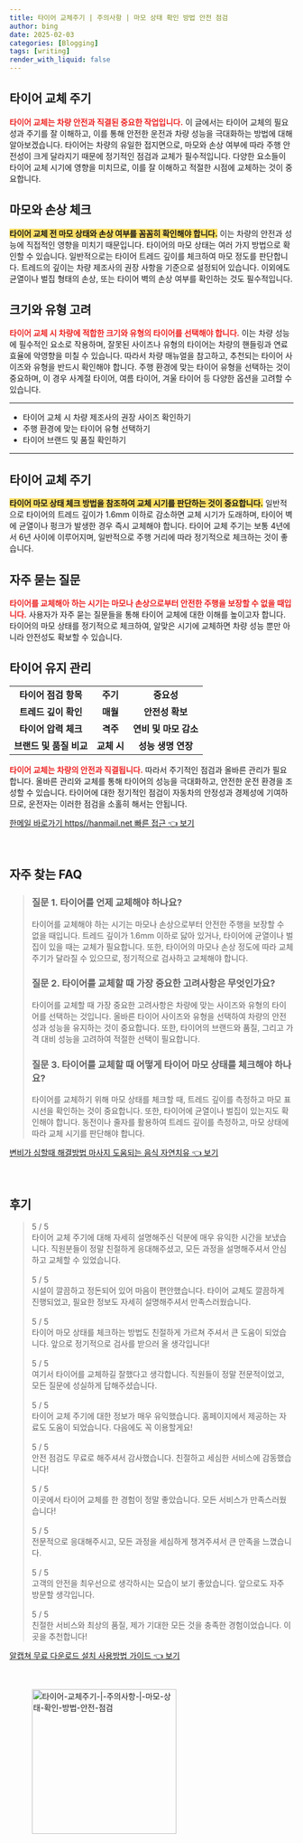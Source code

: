 ```yaml
---
title: 타이어 교체주기 | 주의사항 | 마모 상태 확인 방법 안전 점검
author: bing
date: 2025-02-03
categories: [Blogging]
tags: [writing]
render_with_liquid: false
---
```



<h2 id='타이어 교체 주기'>타이어 교체 주기</h2>

<p><b><span style="color: #ee2323;">타이어 교체는 차량 안전과 직결된 중요한 작업입니다.</span></b> 이 글에서는 타이어 교체의 필요성과 주기를 잘 이해하고, 이를 통해 안전한 운전과 차량 성능을 극대화하는 방법에 대해 알아보겠습니다. 타이어는 차량의 유일한 접지면으로, 마모와 손상 여부에 따라 주행 안전성이 크게 달라지기 때문에 정기적인 점검과 교체가 필수적입니다. 다양한 요소들이 타이어 교체 시기에 영향을 미치므로, 이를 잘 이해하고 적절한 시점에 교체하는 것이 중요합니다.</p>

<h2 id='마모와 손상 체크'>마모와 손상 체크</h2>

<p><b><span style="background-color: #ffe066;">타이어 교체 전 마모 상태와 손상 여부를 꼼꼼히 확인해야 합니다.</span></b> 이는 차량의 안전과 성능에 직접적인 영향을 미치기 때문입니다. 타이어의 마모 상태는 여러 가지 방법으로 확인할 수 있습니다. 일반적으로는 타이어 트레드 깊이를 체크하여 마모 정도를 판단합니다. 트레드의 깊이는 차량 제조사의 권장 사항을 기준으로 설정되어 있습니다. 이외에도 균열이나 벌집 형태의 손상, 또는 타이어 벽의 손상 여부를 확인하는 것도 필수적입니다.</p>

<h2 id='크기와 유형 고려'>크기와 유형 고려</h2>

<p><b><span style="color: #ee2323;">타이어 교체 시 차량에 적합한 크기와 유형의 타이어를 선택해야 합니다.</span></b> 이는 차량 성능에 필수적인 요소로 작용하며, 잘못된 사이즈나 유형의 타이어는 차량의 핸들링과 연료 효율에 악영향을 미칠 수 있습니다. 따라서 차량 매뉴얼을 참고하고, 추천되는 타이어 사이즈와 유형을 반드시 확인해야 합니다. 주행 환경에 맞는 타이어 유형을 선택하는 것이 중요하며, 이 경우 사계절 타이어, 여름 타이어, 겨울 타이어 등 다양한 옵션을 고려할 수 있습니다.</p>

<hr />

<ul>
    <li>타이어 교체 시 차량 제조사의 권장 사이즈 확인하기</li>
    <li>주행 환경에 맞는 타이어 유형 선택하기</li>
    <li>타이어 브랜드 및 품질 확인하기</li>
</ul>

<hr />

<h2 id='타이어 교체 주기'>타이어 교체 주기</h2>

<p><b><span style="background-color: #ffe066;">타이어 마모 상태 체크 방법을 참조하여 교체 시기를 판단하는 것이 중요합니다.</span></b> 일반적으로 타이어의 트레드 깊이가 1.6mm 이하로 감소하면 교체 시기가 도래하며, 타이어 벽에 균열이나 펑크가 발생한 경우 즉시 교체해야 합니다. 타이어 교체 주기는 보통 4년에서 6년 사이에 이루어지며, 일반적으로 주행 거리에 따라 정기적으로 체크하는 것이 좋습니다. </p>

<h2 id='자주 묻는 질문'>자주 묻는 질문</h2>

<p><b><span style="color: #ee2323;">타이어를 교체해아 하는 시기는 마모나 손상으로부터 안전한 주행을 보장할 수 없을 때입니다.</span></b> 사용자가 자주 묻는 질문들을 통해 타이어 교체에 대한 이해를 높이고자 합니다. 타이어의 마모 상태를 정기적으로 체크하여, 알맞은 시기에 교체하면 차량 성능 뿐만 아니라 안전성도 확보할 수 있습니다.</p>

<h2 id='타이어 유지 관리'>타이어 유지 관리</h2>

<table>
    <tr>
        <td style="text-align: center; height: 17px;"><b>타이어 점검 항목</b></td>
        <td style="text-align: center; height: 17px;"><b>주기</b></td>
        <td style="text-align: center; height: 17px;"><b>중요성</b></td>
    </tr>
    <tr>
        <td style="text-align: center; height: 17px;"><b>트레드 깊이 확인</b></td>
        <td style="text-align: center; height: 17px;"><b>매월</b></td>
        <td style="text-align: center; height: 17px;"><b>안전성 확보</b></td>
    </tr>
    <tr>
        <td style="text-align: center; height: 17px;"><b>타이어 압력 체크</b></td>
        <td style="text-align: center; height: 17px;"><b>격주</b></td>
        <td style="text-align: center; height: 17px;"><b>연비 및 마모 감소</b></td>
    </tr>
    <tr>
        <td style="text-align: center; height: 17px;"><b>브랜드 및 품질 비교</b></td>
        <td style="text-align: center; height: 17px;"><b>교체 시</b></td>
        <td style="text-align: center; height: 17px;"><b>성능 생명 연장</b></td>
    </tr>
</table>

<p><b><span style="color: #ee2323;">타이어 교체는 차량의 안전과 직결됩니다.</span></b> 따라서 주기적인 점검과 올바른 관리가 필요합니다. 올바른 관리와 교체를 통해 타이어의 성능을 극대화하고, 안전한 운전 환경을 조성할 수 있습니다. 타이어에 대한 정기적인 점검이 자동차의 안정성과 경제성에 기여하므로, 운전자는 이러한 점검을 소홀히 해서는 안됩니다.</p>


<p><a class="click-button" title="한메일 바로가기 https//hanmail.net 빠른 접근" href="https://blackassets.github.io/posts/%ED%95%9C%EB%A9%94%EC%9D%BC-%EB%B0%94%EB%A1%9C%EA%B0%80%EA%B8%B0-httpshanmail.net-%EB%B9%A0%EB%A5%B8-%EC%A0%91%EA%B7%BC/" rel="dofollow">한메일 바로가기 https//hanmail.net 빠른 접근 👈 보기</a></p><br>
<h2 id='자주_찾는_FAQ'>자주 찾는 FAQ</h2>
<div itemscope="" itemtype="https://schema.org/FAQPage"> 
<blockquote> 
<div itemscope="" itemprop="mainEntity" itemtype="https://schema.org/Question"> 
<h3 itemprop="name">질문 1. 타이어를 언제 교체해야 하나요?</h3> 
<div itemscope="" itemprop="acceptedAnswer" itemtype="https://schema.org/Answer"> 
<span itemprop="text"> 
<p>타이어를 교체해야 하는 시기는 마모나 손상으로부터 안전한 주행을 보장할 수 없을 때입니다. 트레드 깊이가 1.6mm 이하로 닳아 있거나, 타이어에 균열이나 벌집이 있을 때는 교체가 필요합니다. 또한, 타이어의 마모나 손상 정도에 따라 교체 주기가 달라질 수 있으므로, 정기적으로 검사하고 교체해야 합니다.</p> 
</span> 
</div> 
</div> 

<div itemscope="" itemprop="mainEntity" itemtype="https://schema.org/Question"> 
<h3 itemprop="name">질문 2. 타이어를 교체할 때 가장 중요한 고려사항은 무엇인가요?</h3> 
<div itemscope="" itemprop="acceptedAnswer" itemtype="https://schema.org/Answer"> 
<span itemprop="text"> 
<p>타이어를 교체할 때 가장 중요한 고려사항은 차량에 맞는 사이즈와 유형의 타이어를 선택하는 것입니다. 올바른 타이어 사이즈와 유형을 선택하여 차량의 안전성과 성능을 유지하는 것이 중요합니다. 또한, 타이어의 브랜드와 품질, 그리고 가격 대비 성능을 고려하여 적절한 선택이 필요합니다.</p> 
</span> 
</div> 
</div> 

<div itemscope="" itemprop="mainEntity" itemtype="https://schema.org/Question"> 
<h3 itemprop="name">질문 3. 타이어를 교체할 때 어떻게 타이어 마모 상태를 체크해야 하나요?</h3> 
<div itemscope="" itemprop="acceptedAnswer" itemtype="https://schema.org/Answer"> 
<span itemprop="text"> 
<p>타이어를 교체하기 위해 마모 상태를 체크할 때, 트레드 깊이를 측정하고 마모 표시선을 확인하는 것이 중요합니다. 또한, 타이어에 균열이나 벌집이 있는지도 확인해야 합니다. 동전이나 줄자를 활용하여 트레드 깊이를 측정하고, 마모 상태에 따라 교체 시기를 판단해야 합니다.</p> 
</span> 
</div> 
</div> 
</blockquote> 
</div>
<p><a class="click-button" title="변비가 심할때 해결방법 마사지 도움되는 음식 자연치유" href="https://blackassets.github.io/posts/%EB%B3%80%EB%B9%84%EA%B0%80-%EC%8B%AC%ED%95%A0%EB%95%8C-%ED%95%B4%EA%B2%B0%EB%B0%A9%EB%B2%95-%EB%A7%88%EC%82%AC%EC%A7%80-%EB%8F%84%EC%9B%80%EB%90%98%EB%8A%94-%EC%9D%8C%EC%8B%9D-%EC%9E%90%EC%97%B0%EC%B9%98%EC%9C%A0/" rel="dofollow">변비가 심할때 해결방법 마사지 도움되는 음식 자연치유 👈 보기</a></p><br>
<h2 id='후기'>후기</h2>
<div itemscope itemtype="https://schema.org/Product">
  <blockquote>
  <div itemprop="review" itemscope itemtype="https://schema.org/Review">
      <div itemprop="reviewRating" itemscope itemtype="https://schema.org/Rating"> <span itemprop="ratingValue">5</span> / <span itemprop="bestRating">5</span> </div>
      <span itemprop="reviewBody">타이어 교체 주기에 대해 자세히 설명해주신 덕분에 매우 유익한 시간을 보냈습니다. 직원분들이 정말 친절하게 응대해주셨고, 모든 과정을 설명해주셔서 안심하고 교체할 수 있었습니다.</span>
  </div>
  <br>
  <div itemprop="review" itemscope itemtype="https://schema.org/Review">
      <div itemprop="reviewRating" itemscope itemtype="https://schema.org/Rating"> <span itemprop="ratingValue">5</span> / <span itemprop="bestRating">5</span> </div>
      <span itemprop="reviewBody">시설이 깔끔하고 정돈되어 있어 마음이 편안했습니다. 타이어 교체도 깔끔하게 진행되었고, 필요한 정보도 자세히 설명해주셔서 만족스러웠습니다.</span>
  </div>
  <br>
  <div itemprop="review" itemscope itemtype="https://schema.org/Review">
      <div itemprop="reviewRating" itemscope itemtype="https://schema.org/Rating"> <span itemprop="ratingValue">5</span> / <span itemprop="bestRating">5</span> </div>
      <span itemprop="reviewBody">타이어 마모 상태를 체크하는 방법도 친절하게 가르쳐 주셔서 큰 도움이 되었습니다. 앞으로 정기적으로 검사를 받으러 올 생각입니다!</span>
  </div>
  <br>
  <div itemprop="review" itemscope itemtype="https://schema.org/Review">
      <div itemprop="reviewRating" itemscope itemtype="https://schema.org/Rating"> <span itemprop="ratingValue">5</span> / <span itemprop="bestRating">5</span> </div>
      <span itemprop="reviewBody">여기서 타이어를 교체하길 잘했다고 생각합니다. 직원들이 정말 전문적이었고, 모든 질문에 성실하게 답해주셨습니다.</span>
  </div>
  <br>
  <div itemprop="review" itemscope itemtype="https://schema.org/Review">
      <div itemprop="reviewRating" itemscope itemtype="https://schema.org/Rating"> <span itemprop="ratingValue">5</span> / <span itemprop="bestRating">5</span> </div>
      <span itemprop="reviewBody">타이어 교체 주기에 대한 정보가 매우 유익했습니다. 홈페이지에서 제공하는 자료도 도움이 되었습니다. 다음에도 꼭 이용할게요!</span>
  </div>
  <br>
  <div itemprop="review" itemscope itemtype="https://schema.org/Review">
      <div itemprop="reviewRating" itemscope itemtype="https://schema.org/Rating"> <span itemprop="ratingValue">5</span> / <span itemprop="bestRating">5</span> </div>
      <span itemprop="reviewBody">안전 점검도 무료로 해주셔서 감사했습니다. 친절하고 세심한 서비스에 감동했습니다!</span>
  </div>
  <br>
  <div itemprop="review" itemscope itemtype="https://schema.org/Review">
      <div itemprop="reviewRating" itemscope itemtype="https://schema.org/Rating"> <span itemprop="ratingValue">5</span> / <span itemprop="bestRating">5</span> </div>
      <span itemprop="reviewBody">이곳에서 타이어 교체를 한 경험이 정말 좋았습니다. 모든 서비스가 만족스러웠습니다!</span>
  </div>
  <br>
  <div itemprop="review" itemscope itemtype="https://schema.org/Review">
      <div itemprop="reviewRating" itemscope itemtype="https://schema.org/Rating"> <span itemprop="ratingValue">5</span> / <span itemprop="bestRating">5</span> </div>
      <span itemprop="reviewBody">전문적으로 응대해주시고, 모든 과정을 세심하게 챙겨주셔서 큰 만족을 느꼈습니다.</span>
  </div>
  <br>
  <div itemprop="review" itemscope itemtype="https://schema.org/Review">
      <div itemprop="reviewRating" itemscope itemtype="https://schema.org/Rating"> <span itemprop="ratingValue">5</span> / <span itemprop="bestRating">5</span> </div>
      <span itemprop="reviewBody">고객의 안전을 최우선으로 생각하시는 모습이 보기 좋았습니다. 앞으로도 자주 방문할 생각입니다.</span>
  </div>
  <br>
  <div itemprop="review" itemscope itemtype="https://schema.org/Review">
      <div itemprop="reviewRating" itemscope itemtype="https://schema.org/Rating"> <span itemprop="ratingValue">5</span> / <span itemprop="bestRating">5</span> </div>
      <span itemprop="reviewBody">친절한 서비스와 최상의 품질, 제가 기대한 모든 것을 충족한 경험이었습니다. 이곳을 추천합니다!</span>
  </div>
  </blockquote>
</div>
<p><a class="click-button" title="알캡쳐 무료 다운로드 설치 사용방법 가이드" href="https://blackassets.github.io/posts/%EC%95%8C%EC%BA%A1%EC%B3%90-%EB%AC%B4%EB%A3%8C-%EB%8B%A4%EC%9A%B4%EB%A1%9C%EB%93%9C-%EC%84%A4%EC%B9%98-%EC%82%AC%EC%9A%A9%EB%B0%A9%EB%B2%95-%EA%B0%80%EC%9D%B4%EB%93%9C/" rel="dofollow">알캡쳐 무료 다운로드 설치 사용방법 가이드 👈 보기</a></p><br>
<figure class="image"><img src="https://blackassets.github.io/assets/img/thumbnail/타이어-교체주기-|-주의사항-|-마모-상태-확인-방법-안전-점검.webp" alt="타이어-교체주기-|-주의사항-|-마모-상태-확인-방법-안전-점검" width="256" height="256"></figure>